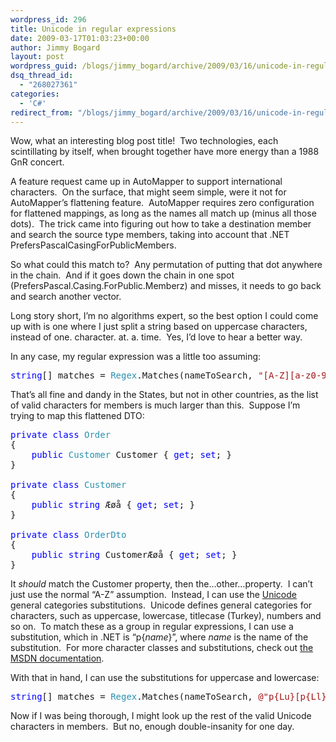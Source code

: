 ```yaml
---
wordpress_id: 296
title: Unicode in regular expressions
date: 2009-03-17T01:03:23+00:00
author: Jimmy Bogard
layout: post
wordpress_guid: /blogs/jimmy_bogard/archive/2009/03/16/unicode-in-regular-expressions.aspx
dsq_thread_id:
  - "268027361"
categories:
  - 'C#'
redirect_from: "/blogs/jimmy_bogard/archive/2009/03/16/unicode-in-regular-expressions.aspx/"
---
```

Wow, what an interesting blog post title!&#160; Two technologies, each scintillating by itself, when brought together have more energy than a 1988 GnR concert.

A feature request came up in AutoMapper to support international characters.&#160; On the surface, that might seem simple, were it not for AutoMapper’s flattening feature.&#160; AutoMapper requires zero configuration for flattened mappings, as long as the names all match up (minus all those dots).&#160; The trick came into figuring out how to take a destination member and search the source type members, taking into account that .NET PrefersPascalCasingForPublicMembers.

So what could this match to?&#160; Any permutation of putting that dot anywhere in the chain.&#160; And if it goes down the chain in one spot (PrefersPascal.Casing.ForPublic.Memberz) and misses, it needs to go back and search another vector.

Long story short, I’m no algorithms expert, so the best option I could come up with is one where I just split a string based on uppercase characters, instead of one. character. at. a. time.&#160; Yes, I’d love to hear a better way.

In any case, my regular expression was a little too assuming:

<pre><span style="color: blue">string</span>[] matches = <span style="color: #2b91af">Regex</span>.Matches(nameToSearch, <span style="color: #a31515">"[A-Z][a-z0-9]*"</span>)</pre>

[](http://11011.net/software/vspaste)

That’s all fine and dandy in the States, but not in other countries, as the list of valid characters for members is much larger than this.&#160; Suppose I’m trying to map this flattened DTO:

<pre><span style="color: blue">private class </span><span style="color: #2b91af">Order
</span>{
    <span style="color: blue">public </span><span style="color: #2b91af">Customer </span>Customer { <span style="color: blue">get</span>; <span style="color: blue">set</span>; }
}

<span style="color: blue">private class </span><span style="color: #2b91af">Customer
</span>{
    <span style="color: blue">public string </span>Æøå { <span style="color: blue">get</span>; <span style="color: blue">set</span>; }
}

<span style="color: blue">private class </span><span style="color: #2b91af">OrderDto
</span>{
    <span style="color: blue">public string </span>CustomerÆøå { <span style="color: blue">get</span>; <span style="color: blue">set</span>; }
}</pre>

[](http://11011.net/software/vspaste)

It _should_ match the Customer property, then the…other…property.&#160; I can’t just use the normal “A-Z” assumption.&#160; Instead, I can use the [Unicode](http://www.unicode.org/Public/UNIDATA/UCD.html) general categories substitutions.&#160; Unicode defines general categories for characters, such as uppercase, lowercase, titlecase (Turkey), numbers and so on.&#160; To match these as a group in regular expressions, I can use a substitution, which in .NET is “p{_name_}”, where _name_ is the name of the substitution.&#160; For more character classes and substitutions, check out [the MSDN documentation](http://msdn.microsoft.com/en-us/library/20bw873z.aspx).

With that in hand, I can use the substitutions for uppercase and lowercase:

<pre><span style="color: blue">string</span>[] matches = <span style="color: #2b91af">Regex</span>.Matches(nameToSearch, <span style="color: #a31515">@"p{Lu}[p{Ll}0-9]*"</span>)</pre>

[](http://11011.net/software/vspaste)

Now if I was being thorough, I might look up the rest of the valid Unicode characters in members.&#160; But no, enough double-insanity for one day.